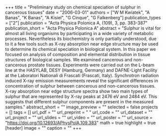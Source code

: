 +++
title = "Preliminary study on chemical speciation of sulphur in cancerous tissues"
date = "2006-03-01"
authors = ["W M Kwiatek", "A Banas", "K Banas", "A Kisiel", "G Cinque", "G Falkenberg"]
publication_types = ["2"]
publication = "Acta Physica Polonica A, (109), 3, pp. 383-387"
publication_short = "Acta Physica Polonica A"
abstract = "Sulphur is vital for almost all living organisms by participating in a wide variety of metabolic processes. Nevertheless its biochemistry is only partially understood, due to it a few tools such as X-ray absorption near edge structure may be used to determine its chemical speciation in biological system. In this paper we focused on analysis of composition and elemental distribution in tissue structures of biological samples. We examined cancerous and non-cancerous prostate tissues. Experiments were carried out on the L-beam line at the HASYLAB, DESY (Hamburg, Germany) and DAFNE-Light Facility at the Laboratori Nationali di Frascati (Frascati, Italy). Synchrotron radiation induced X-ray emission measurements reveal the significant differences in concentration of sulphur between cancerous and non-cancerous tissues. X-ray absorption near edge structure spectra show two main types of sulphur that are represented by X-ray peaks at 2476 eV and 2484 eV. This suggests that different sulphur components are present in the measured samples."
abstract_short = ""
image_preview = ""
selected = false
projects = []
tags = []
url_pdf = ""
url_preprint = " "
url_code = ""
url_dataset = ""
url_project = ""
url_slides = ""
url_video = ""
url_poster = ""
url_source = "https://doi.org/10.12693/APhysPolA.109.383"
math = true
highlight = true
[header]
image = ""
caption = ""
+++
